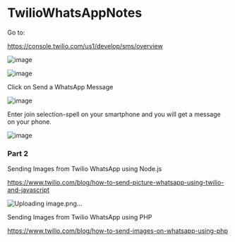 # TwilioWhatsAppNotes

Go to:

https://console.twilio.com/us1/develop/sms/overview

![image](https://github.com/kiranshashiny/TwilioWhatsAppNotes/assets/14288989/7608ee61-555e-4627-bb4e-1489148f6528)

![image](https://github.com/kiranshashiny/TwilioWhatsAppNotes/assets/14288989/eb38816a-26ea-4d2e-847b-f7d0f0816eb5)

Click on Send a WhatsApp Message

![image](https://github.com/kiranshashiny/TwilioWhatsAppNotes/assets/14288989/1278f177-3c3d-4968-89be-69e07cb68c6c)

Enter join selection-spell on your smartphone and you will get a message on your phone.

![image](https://github.com/kiranshashiny/TwilioWhatsAppNotes/assets/14288989/d8b85a46-4224-41de-a553-a17e7d04233e)



### Part 2

Sending Images from Twilio WhatsApp using Node.js

https://www.twilio.com/blog/how-to-send-picture-whatsapp-using-twilio-and-javascript

![Uploading image.png…]()



Sending Images from Twilio WhatsApp using PHP

https://www.twilio.com/blog/how-to-send-images-on-whatsapp-using-php





